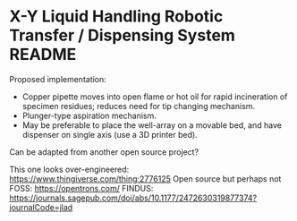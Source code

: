 # X-Y Liquid Handling Robotic Transfer / Dispensing System README

Proposed implementation:

- Copper pipette moves into open flame or hot oil for rapid incineration of specimen residues; reduces need for tip changing mechanism.
- Plunger-type aspiration mechanism.
- May be preferable to place the well-array on a movable bed, and have dispenser on single axis (use a 3D printer bed).

Can be adapted from another open source project?

This one looks over-engineered:  https://www.thingiverse.com/thing:2776125
Open source but perhaps not FOSS:  https://opentrons.com/
FINDUS:  https://journals.sagepub.com/doi/abs/10.1177/2472630319877374?journalCode=jlad
